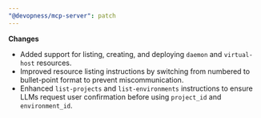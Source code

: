 ```yaml
---
"@devopness/mcp-server": patch
---
```


**Changes**
- Added support for listing, creating, and deploying `daemon` and `virtual-host` resources.
- Improved resource listing instructions by switching from numbered to bullet-point format to prevent miscommunication.
- Enhanced `list-projects` and `list-environments` instructions to ensure LLMs request user confirmation before using `project_id` and `environment_id`.
